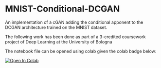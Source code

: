# MNIST-Conditional-DCGAN

An implementation of a cGAN adding the conditional apponent to the DCGAN architecture trained on the MNIST dataset.

The following work has been done as part of a 3-credited coursework project of Deep Learning at the University of Bologna

The notebook file can be opened using colab given the colab badge below:

[![Open In Colab](https://colab.research.google.com/assets/colab-badge.svg)](https://colab.research.google.com/drive/1yBDUQzF_igjoO9-alJvCsEy45dvs4G2k?usp=sharing)